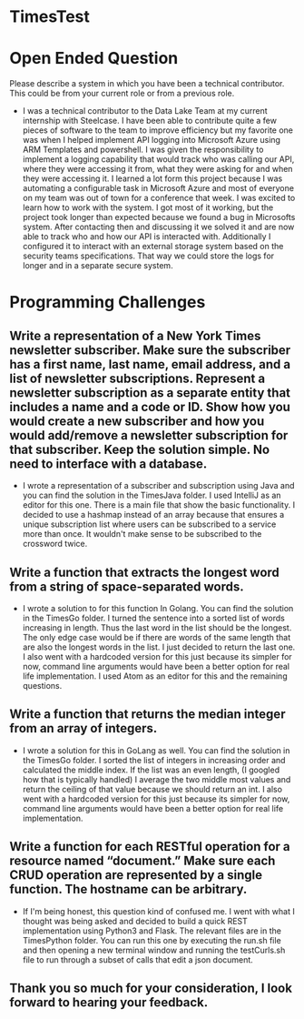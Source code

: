 # TimesTest


# Open Ended Question


Please describe a system in which you have been a technical contributor. This could be from your current role or from a previous role.
- I was a technical contributor to the Data Lake Team at my current internship with Steelcase. I have been able to contribute quite a few pieces of software to the team to improve efficiency but my favorite one was when I helped implement API logging into Microsoft Azure using ARM Templates and powershell. I was given the responsibility to implement a logging capability that would track who was calling our API, where they were accessing it from, what they were asking for and when they were accessing it. I learned a lot form this project because I was automating a configurable task in Microsoft Azure and most of everyone on my team was out of town for a conference that week. I was excited to learn how to work with the system. I got most of it working, but the project took longer than expected because we found a bug in Microsofts system. After contacting then and discussing it we solved it and are now able to track who and how our API is interacted with. Additionally I configured it to interact with an external storage system based on the security teams specifications. That way we could store the logs for longer and in a separate secure system.



# Programming Challenges


## Write a representation of a New York Times newsletter subscriber. Make sure the subscriber has a first name, last name, email address, and a list of newsletter subscriptions. Represent a newsletter subscription as a separate entity that includes a name and a code or ID. Show how you would create a new subscriber and how you would add/remove a newsletter subscription for that subscriber. Keep the solution simple. No need to interface with a database.
- I wrote a representation of a subscriber and subscription using Java and you can find the solution in the TimesJava folder. I used IntelliJ as an editor for this one. There is a main file that show the basic functionality. I decided to use a hashmap instead of an array because that ensures a unique subscription list where users can be subscribed to a service more than once. It wouldn't make sense to be subscribed to the crossword twice.

## Write a function that extracts the longest word from a string of space-separated words.
- I wrote a solution to for this function In Golang. You can find the solution in the TimesGo folder. I turned the sentence into a sorted list of words increasing in length. Thus the last word in the list should be the longest. The only edge case would be if there are words of the same length that are also the longest words in the list. I just decided to return the last one. I also went with a hardcoded version for this just because its simpler for now, command line arguments would have been a better option for real life implementation. I used Atom as an editor for this and the remaining questions.  

## Write a function that returns the median integer from an array of integers.
- I wrote a solution for this in GoLang as well. You can find the solution in the TimesGo folder. I sorted the list of integers in increasing order and calculated the middle index. If the list was an even length, (I googled how that is typically handled) I average the two middle most values and return the ceiling of that value because we should return an int. I also went with a hardcoded version for this just because its simpler for now, command line arguments would have been a better option for real life implementation.

## Write a function for each RESTful operation for a resource named “document.” Make sure each CRUD operation are represented by a single function. The hostname can be arbitrary.
- If I'm being honest, this question kind of confused me. I went with what I thought was being asked and decided to build a quick REST implementation using Python3 and Flask. The relevant files are in the TimesPython folder. You can run this one by executing the run.sh file and then opening a new terminal window and running the testCurls.sh file to run through a subset of calls that edit a json document.

## Thank you so much for your consideration, I look forward to hearing your feedback.
